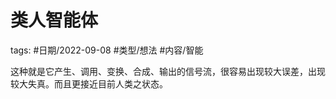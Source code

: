 # 类人智能体


tags: #日期/2022-09-08 #类型/想法 #内容/智能 


这种就是它产生、调用、变换、合成、输出的信号流，很容易出现较大误差，出现较大失真。而且更接近目前人类之状态。